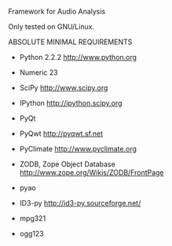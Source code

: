 Framework for Audio Analysis

Only tested on GNU/Linux.

ABSOLUTE MINIMAL REQUIREMENTS

* Python 2.2.2
  	http://www.python.org
* Numeric 23
* SciPy
	http://www.scipy.org

* IPython
	http://ipython.scipy.org
* PyQt
* PyQwt
	http://pyqwt.sf.net

* PyClimate
	http://www.pyclimate.org
* ZODB, Zope Object Database
  	http://www.zope.org/Wikis/ZODB/FrontPage
* pyao
* ID3-py
	http://id3-py.sourceforge.net/
* mpg321
* ogg123


